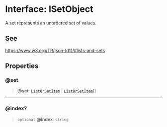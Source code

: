 # Interface: ISetObject

A set represents an unordered set of values.

## See

https://www.w3.org/TR/json-ld11/#lists-and-sets

## Properties

### @set

> **@set**: [`ListOrSetItem`](../type-aliases/ListOrSetItem.md) \| [`ListOrSetItem`](../type-aliases/ListOrSetItem.md)[]

***

### @index?

> `optional` **@index**: `string`
